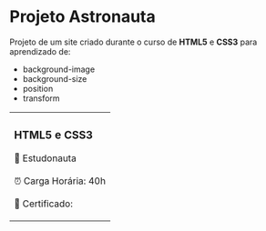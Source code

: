 <h1>Projeto Astronauta</h1>

<p>Projeto de um site criado durante o curso de <strong>HTML5</strong> e <strong>CSS3</strong> para aprendizado de: <br>

-  background-image<br>
-  background-size<br>
-  position<br>
-  transform<br></p>
<table>
    <tr>
        <td>
        <h3>HTML5 e CSS3</h3>
        <p>🚀  Estudonauta <br><br> ⏰ Carga Horária: 40h<br><br> 📜 Certificado: <a href="" target="_blank"></a></p>
        </td>
    </tr>